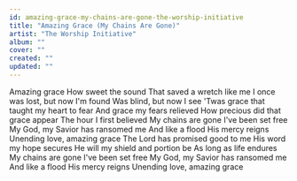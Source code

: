 ```yaml
---
id: amazing-grace-my-chains-are-gone-the-worship-initiative
title: "Amazing Grace (My Chains Are Gone)"
artist: "The Worship Initiative"
album: ""
cover: ""
created: ""
updated: ""
---
```


Amazing grace
How sweet the sound
That saved a wretch like me
I once was lost, but now I'm found
Was blind, but now I see
'Twas grace that taught my heart to fear
And grace my fears relieved
How precious did that grace appear
The hour I first believed
My chains are gone
I've been set free
My God, my Savior has ransomed me
And like a flood His mercy reigns
Unending love, amazing grace
The Lord has promised good to me
His word my hope secures
He will my shield and portion be
As long as life endures
My chains are gone
I've been set free
My God, my Savior has ransomed me
And like a flood His mercy reigns
Unending love, amazing grace